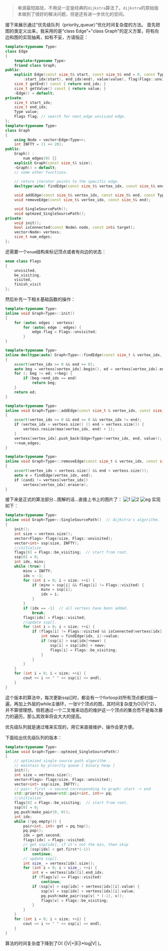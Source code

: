 > 单源最短路径，不用说一定是经典的`dijkstra`算法了。`dijkstra`的原始版本做到了很好的解决问题，但是还有进一步优化的空间。

接下来展示通过“优先级队列（priority_queue）”优化时间复杂度的方法。
首先把图的类定义出来，我采用的是“class Edge”+"class Graph"的定义方案，将有向边和图的实现抽离，如有不妥，方请指正：
```cpp
template<typename Type>
class Edge
{
	template<typename Type>
	friend class Graph;
public:
	explicit Edge(const size_t& start, const size_t& end = 0, const Type& value = Type())
		:start_idx(start), end_idx(end), value(value), flag(Flags::unvisited) {}
	size_t getEnd() const { return end_idx; }
	size_t getValue() const { return value; }
	~Edge() = default;
private:
	size_t start_idx;
	size_t end_idx;
	Type value;
	Flags flag; // search for next_edge unvisied edge.
};
template<typename Type>
class Graph
{
	using Node = vector<Edge<Type>>;
	int INFTY = (1 << 20);
public:
	Graph() :
		num_edges(0) {}
	explicit Graph(const size_t& size);
	~Graph() = default;
    // some other functions.
    
	// return iterator points to the specific edge.
	decltype(auto) findEdge(const size_t& vertex_idx, const size_t& end) const;

	void addEdge(const size_t& vertex_idx, const size_t& end, const Type& value);
	void removeEdge(const size_t& vertex_idx, const size_t& end);

	void SingleSourcePath(); 
	void optmzed_SingleSourcePath();
private:
	void init();
	bool isConnected(const Node& node, const int& target);
	vector<Node> vertexs;
	size_t num_edges;
};
```
还需要一个`enum`结构来标记顶点或者有向边的状态：
```cpp
enum class Flags
{
	unvisited,
	be_visiting,
	visited,
	finish_visit
};
```
然后补充一下相关基础函数的操作：
```cpp
template<typename Type>
inline void Graph<Type>::init()
{
	for (auto& edges : vertexs)
		for (auto& edge : edges) {
			edge.flag = Flags::unvisited;
		}
}

template<typename Type>
inline decltype(auto) Graph<Type>::findEdge(const size_t & vertex_idx, const size_t & end) const
{
	assert(vertex_idx >= 0 && end >= 0);
	auto beg = vertexs[vertex_idx].begin(), ed = vertexs[vertex_idx].end();
	for (; beg != ed; ++beg) {
		if (beg->end_idx == end)
			return beg;
	}
	return ed;
}

template<typename Type>
inline void Graph<Type>::addEdge(const size_t & vertex_idx, const size_t & end, const Type & value)
{
	assert(vertex_idx >= 0 && end >= 0 && vertex_idx != end);
	if (vertex_idx > vertexs.size() || end > vertexs.size()) {
		vertexs.resize(max(vertex_idx, end) + 1);
	}
	vertexs[vertex_idx].push_back(Edge<Type>(vertex_idx, end, value));
	++num_edges;
}

template<typename Type>
inline void Graph<Type>::removeEdge(const size_t & vertex_idx, const size_t & end)
{
	assert(vertex_idx < vertexs.size() && end < vertexs.size());
	auto e = findEdge(vertex_idx, end);
	if (candi != vertexs[vertex_idx])
		vertexs[vertex_idx].erase(e);
}
```
接下来是正式的算法部分...图解的话...直接上书上的图片了：
![1](http://img.blog.csdn.net/20171014182624064?watermark/2/text/aHR0cDovL2Jsb2cuY3Nkbi5uZXQvY3FrMDEwMA==/font/5a6L5L2T/fontsize/400/fill/I0JBQkFCMA==/dissolve/70/gravity/SouthEast)
![2](http://img.blog.csdn.net/20171014182640577?watermark/2/text/aHR0cDovL2Jsb2cuY3Nkbi5uZXQvY3FrMDEwMA==/font/5a6L5L2T/fontsize/400/fill/I0JBQkFCMA==/dissolve/70/gravity/SouthEast)
![eg](http://img.blog.csdn.net/20171014182651567?watermark/2/text/aHR0cDovL2Jsb2cuY3Nkbi5uZXQvY3FrMDEwMA==/font/5a6L5L2T/fontsize/400/fill/I0JBQkFCMA==/dissolve/70/gravity/SouthEast)
实现如下：
```cpp
template<typename Type>
inline void Graph<Type>::SingleSourcePath()  // dijkstra's algorithm.
{
	init();
	int size = vertexs.size();
	vector<Flags> flags(size, Flags::unvisited);
	vector<int> ssp(size, INFTY);
	//initialize
	flags[0] = Flags::be_visiting;  // start from root.
	ssp[0] = 0;
	int idx, minv;
	while (true) {
		minv = INFTY;
		idx = -1;
		for (int i = 0; i < size; ++i) {
			if (minv > ssp[i] && flags[i] != Flags::visited) {
				minv = ssp[i];
				idx = i;
			}
		}
		if (idx == -1)  // all vertexs have benn added.
			break;
		flags[idx] = Flags::visited;
		//update ssp[].
		for (int i = 0; i < size; ++i) {
			if (flags[i] != Flags::visited && isConnected(vertexs[idx], i)) {
				int newv = findEdge(idx, i)->value;
				if (ssp[i] > ssp[idx]+newv) {
					ssp[i] = ssp[idx] + newv;
					flags[i] = Flags::be_visiting;
				}
			}
		}
	}
	for (int i = 0; i < size; ++i) {
		cout << i << " " << ssp[i] << endl;
	}
}
```
这个版本的算法中，每次更新ssp[]时，都会有一个forloop对所有顶点都扫描一遍，再加上外层的while主循环，一张V个顶点的图，其时间复杂度为O(|V|^2)，并不算很理想。倘若通过一个二叉堆来动态的维护这一个顶点的集合而不是每次暴力的遍历，那么其效率将会大大的提高。

优先级队列就是通过堆来实现的，用它来直接维护，操作会更方便。

下面给出优先级队列的版本：
```cpp
template<typename Type>
inline void Graph<Type>::optmzed_SingleSourcePath()
{
	// optimized single source path algorithm .
	// maintain by priority queue [ binary heap ]
	init();
	int size = vertexs.size();
	vector<Flags> flags(size, Flags::unvisited);
	vector<int> ssp(size, INFTY);
	// pair: first -> second corresponding to graph: start -> end
	std::priority_queue<std::pair<int, int>> pq; 
	//initialize
	flags[0] = Flags::be_visiting;  // start from root.
	ssp[0] = 0;
	pq.push(make_pair(0, 0));
	int idx;
	while (!pq.empty()) {
		pair<int, int> get = pq.top();
		pq.pop();
		idx = get.second;
		flags[idx] = Flags::visited;
		// get ssp[idx], if it's not the min, then skip
		if (ssp[idx] < get.first*(-1))
			continue;
		// update ssp[].
		int size_ = vertexs[idx].size();
		for (int i = 0; i < size_; ++i) {
			int v = vertexs[idx][i].end_idx;
			if (flags[v] == Flags::visited)
				continue;
			if (ssp[v] > ssp[idx] + vertexs[idx][i].value) {
				ssp[v] = ssp[idx] + vertexs[idx][i].value;
				pq.push(make_pair(ssp[v] * (-1), v));
				flags[v] = Flags::be_visiting;
			}
		}
	}
	for (int i = 0; i < size; ++i) {
		cout << i << " " << ssp[i] << endl;
	}
}
```

算法的时间复杂度下降到了O( (|V|+|E|)*log|V| )。